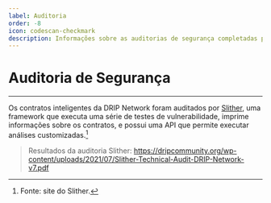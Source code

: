 ```yaml
---
label: Auditoria
order: -8
icon: codescan-checkmark
description: Informações sobre as auditorias de segurança completadas para a DRIP Network. Entenda o que é a ferramenta Slither.
---
```


# Auditoria de Segurança
---
Os contratos inteligentes da DRIP Network foram auditados por [Slither](https://github.com/crytic/slither), uma framework que executa uma série de testes de vulnerabilidade, imprime informações sobre os contratos, e possui uma API que permite executar análises customizadas.[^1]

>Resultados da auditoria Slither:
>https://dripcommunity.org/wp-content/uploads/2021/07/Slither-Technical-Audit-DRIP-Network-v7.pdf

[^1]: Fonte: site do Slither.
